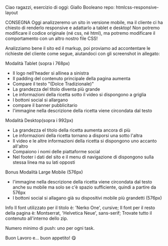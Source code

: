 Ciao ragazzi, esercizio di oggi: Giallo Booleano
repo: htmlcss-responsive-layout

CONSEGNA
Oggi analizzeremo un sito in versione mobile, ma il cliente ci ha chiesto di renderlo responsive e adattarlo a tablet e desktop! Non potremo modificare il codice originale (né css, né html), ma potremo modificare il comportamento con un altro nostro file CSS!

Analizziamo bene il sito ed il markup, poi proviamo ad accontentare le richieste del cliente come segue, aiutandoci con gli screenshot in allegato:

Modalità Tablet (sopra i 768px)
- Il logo nell'header si allinea a sinistra
- Il padding del contenuto principale della pagina aumenta
- Compare il testo "(Dolce Tradizionale)"
- La grandezza del titolo diventa più grande
- Le informazioni della ricetta sotto il video si dispongono a griglia
- I bottoni social si allargano
- compare il banner pubblicitario
- l'immagine nella descrizione della ricetta viene circondata dal testo

Modalità Desktop(sopra i 992px)
- La grandezza el titolo della ricetta aumenta ancora di più
- Le informazioni della ricetta tornano a disporsi una sotto l'altra
- Il video e le altre informazioni della ricetta si dispongono uno accanto all'altro
- Compaiono i nomi delle piattaforme social
- Nel footer i dati del sito e il menu di navigazione di dispongono sulla stessa linea ma su lati opposti

Bonus
Modalità Large Mobile (576px)
- l'immagine nella descrizione della ricetta viene circondata dal testo anche su mobile ma solo se c'è spazio sufficiente, quindi a partire da 576px
- I bottoni social si allagano già su dispositivi mobile più grandetti (576px)

Info
Il font utilizzato per il titolo è: 'Nerko One', cursive;
Il font per il resto della pagina è: Montserrat, 'Helvetica Neue', sans-serif;
Trovate tutto il contenuto all'interno dello zip.

Numero minimo di push: uno per ogni task.

Buon Lavoro e… buon appetito! :yum: